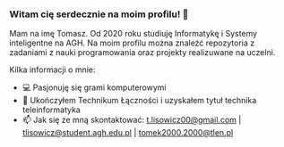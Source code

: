### Witam cię serdecznie na moim profilu! 👋

Mam na imę Tomasz. Od 2020 roku studiuję Informatykę i Systemy inteligentne na AGH. Na moim profilu można znaleźć repozytoria z zadaniami z nauki programowania oraz projekty realizuwane na uczelni.

Kilka informacji o mnie:
- 💻 Pasjonuję się grami komputerowymi 
- 🌱 Ukończyłem Technikum Łączności i uzyskałem tytuł technika teleinformatyka 
- 📫 Jak się ze mną skontaktować: t.lisowicz00@gmail.com | tlisowicz@student.agh.edu.pl | tomek2000.2000@tlen.pl



<!--
**tlisowicz/tlisowicz** is a ✨ _special_ ✨ repository because its `README.md` (this file) appears on your GitHub profile.

Jestem studentem pierwszego roku Informatyki i Systemów inteligentnych na AGH



